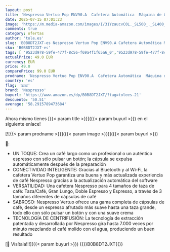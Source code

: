```yaml
---
layout: post
title: 'Nespresso Vertuo Pop ENV90.A  Cafetera Automática  Máquina de Café de Cápsulas Desechables  4 Tamaños de Taza  Tecnología de Centrifugado  Set de Bienvenida Incluido  1260W  Azul Pacífico'
date: 2025-07-15 07:01:23
image: 'https://m.media-amazon.com/images/I/31YzaucvC0L._SL500_._SL400_.jpg'
comments: true
category: ofertas
author: 'tole.es'
slug: 'B0B8DT2JXT-es Nespresso Vertuo Pop ENV90.A Cafetera Automática Máquina...'
sku: 'B0B8DT2JXT-es'
tags: [ '9523d978-59fe-477f-8c56-f69a4f1f65a6_0','9523d978-59fe-477f-8c56-f69a4f1f65a6_801','Alimentación y bebidas','Arborist Merchandising Root','Cafeteras automáticas','Cafeteras individuales','Café','Café para Nespresso','Hogar y cocina','Máquinas cafeteras','Máquinas de café','Oferta de café Nespresso','Self Service','Special Features Stores','Utensilios para café y té','cafetera','dd53b5bc-bcd1-4c9b-ab43-793ed912ccdd_0','dd53b5bc-bcd1-4c9b-ab43-793ed912ccdd_6401','dd53b5bc-bcd1-4c9b-ab43-793ed912ccdd_8801','dd53b5bc-bcd1-4c9b-ab43-793ed912ccdd_901','nespresso','🇪🇸', ]
actualPrice: 49.0 EUR
currency: EUR
price: 49.0
comparePrice: 99.0 EUR
prodname: 'Nespresso Vertuo Pop ENV90.A  Cafetera Automática  Máquina de Café de Cápsulas Desechables  4 Tamaños de Taza  Tecnología de Centrifugado  Set de Bienvenida Incluido  1260W  Azul Pacífico'
country: 'es'
flag: '🇪🇸'
brand: 'Nespresso'
buyurl: 'https://www.amazon.es/dp/B0B8DT2JXT/?tag=tolees-21'
descuento: '50.51'
average: '58.2915789473684'
---
```


Ahora mismo tienes [{{< param title >}}]({{< param buyurl >}}) en el siguiente enlace!

[![{{< param prodname >}}]({{< param image >}})]({{< param buyurl >}})

🔎:

- UN TOQUE: Crea un café largo como un profesional o un auténtico espresso con sólo pulsar un botón; la cápsula se expulsa automáticamente después de la preparación
- CONECTIVIDAD INTELIGENTE: Gracias al Bluetooth y al Wi-Fi, la cafetera Vertuo Pop garantiza una buena y más actualizada experiencia de café Nespresso gracias a la actualización automática del software
- VERSATILIDAD: Una cafetera Nespresso para 4 tamaños de taza de café: Taza/Café, Gran Lungo, Doble Espresso y Espresso, a través de 3 tamaños diferentes de cápsulas de café
- SABROSO: Nespresso Vertuo ofrece una gama completa de cápsulas de café, desde un espresso afrutado más suave hasta una taza grande, todo ello con sólo pulsar un botón y con una suave crema
- TECNOLOGÍA DE CENTRIFUSIÓN: La tecnología de extracción patentada y desarrollada por Nespresso gira hasta 7.000 veces por minuto mezclando el café molido con el agua, produciendo un buen resultado

[🛒 Visítala!!!]({{< param buyurl >}})
{{<world>}}B0B8DT2JXT{{</world>}}
